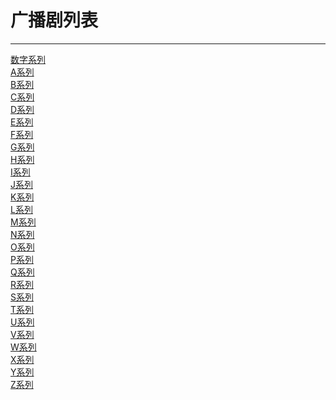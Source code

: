 <h1>广播剧列表</h1>


----

[数字系列](/list/shuzi.md)<br>
[A系列](/list/A.md)<br>
[B系列](/list/B.md)<br>
[C系列](/list/C.md)<br>
[D系列](/list/D.md)<br>
[E系列](/list/E.md)<br>
[F系列](/list/F.md)<br>
[G系列](/list/G.md)<br>
[H系列](/list/H.md)<br>
[I系列](/list/I.md)<br>
[J系列](/list/J.md)<br>
[K系列](/list/K.md)<br>
[L系列](/list/L.md)<br>
[M系列](/list/M.md)<br>
[N系列](/list/N.md)<br>
[O系列](/list/O.md)<br>
[P系列](/list/P.md)<br>
[Q系列](/list/Q.md)<br>
[R系列](/list/R.md)<br>
[S系列](/list/S.md)<br>
[T系列](/list/T.md)<br>
[U系列](/list/U.md)<br>
[V系列](/list/V.md)<br>
[W系列](/list/W.md)<br>
[X系列](/list/X.md)<br>
[Y系列](/list/Y.md)<br>
[Z系列](/list/Z.md)<br>
